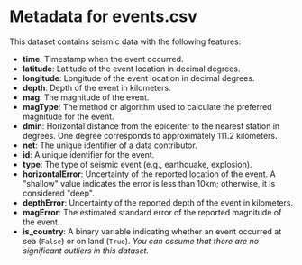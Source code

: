 # Metadata for events.csv
This dataset contains seismic data with the following features:
* **time**: Timestamp when the event occurred.
* **latitude**: Latitude of the event location in decimal degrees.
* **longitude**: Longitude of the event location in decimal degrees.
* **depth**: Depth of the event in kilometers.
* **mag**: The magnitude of the event.
* **magType**: The method or algorithm used to calculate the preferred magnitude for the event.
* **dmin**: Horizontal distance from the epicenter to the nearest station in degrees. One degree corresponds to approximately 111.2 kilometers.
* **net**: The unique identifier of a data contributor.
* **id**: A unique identifier for the event.
* **type**: The type of seismic event (e.g., earthquake, explosion).
* **horizontalError**: Uncertainty of the reported location of the event. A "shallow" value indicates the error is less than 10km; otherwise, it is considered "deep".
* **depthError**: Uncertainty of the reported depth of the event in kilometers.
* **magError**: The estimated standard error of the reported magnitude of the event.
* **is_country**: A binary variable indicating whether an event occurred at sea (`False`) or on land (`True`).
*You can assume that there are no significant outliers in this dataset.*
